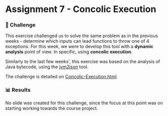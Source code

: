 # Assignment 7 - Concolic Execution

### :page_with_curl: Challenge
This exercise challenged us to solve the same problem as in the previous weeks - determine which inputs can lead functions to throw one of 4 exceptions. For this week, we were to develop this tool with a **dynamic analysis** point of view. In specific, using **concolic execution**.

Similarly to the last few weeks', this exercise was based on the analysis of Java bytecode, using the [jvm2json](https://gitlab.gbar.dtu.dk/chrg/jvm2json) tool.

The challenge is detailed on [Concolic-Execution.html](https://github.com/immarianaas/pa-23/blob/master/assignment-7/Concolic-Execution.html).

### :bar_chart: Results

No slide was created for this challenge, since the focus at this point was on starting working towards the course project.
